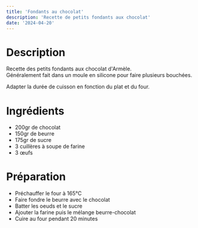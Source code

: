 ```yaml
---
title: 'Fondants au chocolat'
description: 'Recette de petits fondants aux chocolat'
date: '2024-04-20'
---
```


# Description

Recette des petits fondants aux chocolat d'Armèle.  
Généralement fait dans un moule en silicone pour faire plusieurs bouchées.

Adapter la durée de cuisson en fonction du plat et du four.

# Ingrédients

- 200gr de chocolat
- 150gr de beurre
- 175gr de sucre
- 3 cuillères à soupe de farine
- 3 œufs

# Préparation

- Préchauffer le four à 165°C
- Faire fondre le beurre avec le chocolat
- Batter les oeuds et le sucre
- Ajouter la farine puis le mélange beurre-chocolat
- Cuire au four pendant 20 minutes
